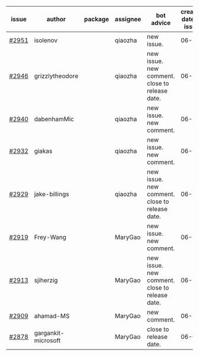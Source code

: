 | issue | author | package | assignee | bot advice | created date of issue | target release date | date from target |
| ------ | ------ | ------ | ------ | ------ | ------ | ------ | :-----: |
| [#2951](https://github.com/Azure/sdk-release-request/issues/2951) | isolenov |  | qiaozha | new issue. | 06-24 | 07-12 |  |
| [#2946](https://github.com/Azure/sdk-release-request/issues/2946) | grizzlytheodore |  | qiaozha | new issue. new comment. close to release date.  | 06-23 | 06-30 | 2 |
| [#2940](https://github.com/Azure/sdk-release-request/issues/2940) | dabenhamMic |  | qiaozha | new issue. new comment. | 06-23 | 07-07 |  |
| [#2932](https://github.com/Azure/sdk-release-request/issues/2932) | giakas |  | qiaozha | new issue. new comment. | 06-21 | 06-23 |  |
| [#2929](https://github.com/Azure/sdk-release-request/issues/2929) | jake-billings |  | qiaozha | new issue. new comment. close to release date.  | 06-20 | 06-27 | 0 |
| [#2919](https://github.com/Azure/sdk-release-request/issues/2919) | Frey-Wang |  | MaryGao | new issue. new comment. | 06-15 | 06-22 |  |
| [#2913](https://github.com/Azure/sdk-release-request/issues/2913) | sjiherzig |  | MaryGao | new issue. new comment. close to release date.  | 06-13 | 06-30 | 2 |
| [#2909](https://github.com/Azure/sdk-release-request/issues/2909) | ahamad-MS |  | MaryGao | new comment. | 06-13 | 06-15 |  |
| [#2878](https://github.com/Azure/sdk-release-request/issues/2878) | gargankit-microsoft |  | MaryGao | close to release date.  | 06-03 | 06-30 | 2 |
